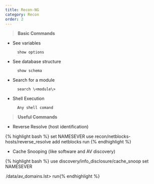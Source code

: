 ```yaml
---
title: Recon-NG 
category: Recon
order: 2
---
```


> **Basic Commands** 

* See variables
			
		show options 

* See database structure
		
		show schema

* Search for a module
		
		search \<module\>

* Shell Execution 
		
		Any shell comand

> **Useful Commands**

* Reverse Resolve (host identification) 

{% highlight bash %}
set NAMESEVER <DNS Server> use recon/netblocks-hosts/reverse_resolve
add netblocks <network block that you are interested in>
run
{% endhighlight %}

* Cache Snooping (like software and AV discovery) 

{% highlight bash %}
use discovery/info_disclosure/cache_snoop
set NAMESEVER <DNS Server> 
<option at AV domain to /opt/recon-ng-<version>/data/av_domains.lst>
run{% endhighlight %}
